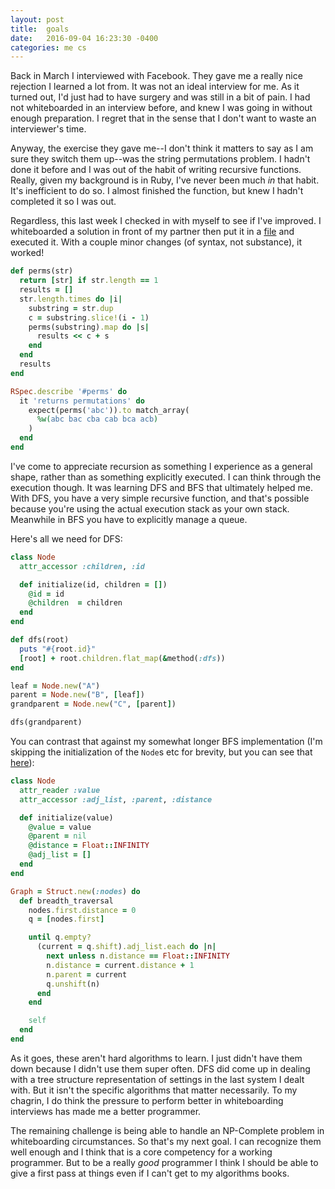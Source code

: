 ```yaml
---
layout: post
title:  goals
date:   2016-09-04 16:23:30 -0400
categories: me cs
---
```


Back in March I interviewed with Facebook. They gave me a really nice
rejection I learned a lot from. It was not an ideal interview for me. As
it turned out, I'd just had to have surgery and was still in a bit of
pain. I had not whiteboarded in an interview before, and knew I was going
in without enough preparation. I regret that in the sense that I don't
want to waste an interviewer's time.

Anyway, the exercise they gave me--I don't think it matters to say as I am
sure they switch them up--was the string permutations problem. I hadn't
done it before and I was out of the habit of writing recursive functions.
Really, given my background is in Ruby, I've never been much _in_ that
habit. It's inefficient to do so. I almost finished the function, but knew
I hadn't completed it so I was out.

Regardless, this last week I checked in with myself to see if I've
improved. I whiteboarded a solution in front of my partner then put it in
a [file](https://gist.github.com/mooreniemi/0df992ab45b187757069cc3aa1199757)
and executed it. With a couple minor changes (of syntax, not substance),
it worked!

```ruby
def perms(str)
  return [str] if str.length == 1
  results = []
  str.length.times do |i|
    substring = str.dup
    c = substring.slice!(i - 1)
    perms(substring).map do |s|
      results << c + s
    end
  end
  results
end

RSpec.describe '#perms' do
  it 'returns permutations' do
    expect(perms('abc')).to match_array(
      %w(abc bac cba cab bca acb)
    )
  end
end
```

I've come to appreciate recursion as something I experience as a general
shape, rather than as something explicitly executed. I can think through
the execution though. It was learning DFS and BFS that ultimately helped
me. With DFS, you have a very simple recursive function, and that's
possible because you're using the actual execution stack as your own
stack. Meanwhile in BFS you have to explicitly manage a queue.

Here's all we need for DFS:

```ruby
class Node
  attr_accessor :children, :id

  def initialize(id, children = [])
    @id = id
    @children  = children
  end
end

def dfs(root)
  puts "#{root.id}"
  [root] + root.children.flat_map(&method(:dfs))
end

leaf = Node.new("A")
parent = Node.new("B", [leaf])
grandparent = Node.new("C", [parent])

dfs(grandparent)
```

You can contrast that against my somewhat longer BFS implementation (I'm
skipping the initialization of the `Node`s etc for brevity, but you can
see that
[here](https://github.com/mooreniemi/experiments/blob/master/spec/dijkstra_spec.rb)):

```ruby
class Node
  attr_reader :value
  attr_accessor :adj_list, :parent, :distance

  def initialize(value)
    @value = value
    @parent = nil
    @distance = Float::INFINITY
    @adj_list = []
  end
end

Graph = Struct.new(:nodes) do
  def breadth_traversal
    nodes.first.distance = 0
    q = [nodes.first]

    until q.empty?
      (current = q.shift).adj_list.each do |n|
        next unless n.distance == Float::INFINITY
        n.distance = current.distance + 1
        n.parent = current
        q.unshift(n)
      end
    end

    self
  end
end
```

As it goes, these aren't hard algorithms to learn. I just didn't have them
down because I didn't use them super often. DFS did come up in dealing
with a tree structure representation of settings in the last system
I dealt with. But it isn't the specific algorithms that matter
necessarily. To my chagrin, I do think the pressure to perform better in
whiteboarding interviews has made me a better programmer.

The remaining challenge is being able to handle an NP-Complete problem in
whiteboarding circumstances. So that's my next goal. I can recognize them
well enough and I think that is a core competency for a working
programmer. But to be a really _good_ programmer I think I should be able
to give a first pass at things even if I can't get to my algorithms books.
